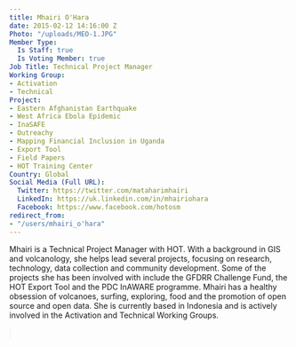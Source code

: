 ```yaml
---
title: Mhairi O'Hara
date: 2015-02-12 14:16:00 Z
Photo: "/uploads/MEO-1.JPG"
Member Type:
  Is Staff: true
  Is Voting Member: true
Job Title: Technical Project Manager
Working Group:
- Activation
- Technical
Project:
- Eastern Afghanistan Earthquake
- West Africa Ebola Epidemic
- InaSAFE
- Outreachy
- Mapping Financial Inclusion in Uganda
- Export Tool
- Field Papers
- HOT Training Center
Country: Global
Social Media (Full URL):
  Twitter: https://twitter.com/mataharimhairi
  LinkedIn: https://uk.linkedin.com/in/mhairiohara
  Facebook: https://www.facebook.com/hotosm
redirect_from:
- "/users/mhairi_o'hara"
---
```


<p>Mhairi is a Technical Project Manager with HOT. With a background in GIS and volcanology, she helps lead several projects, focusing on research, technology, data collection and community development. Some of the projects she has been involved with include the GFDRR Challenge Fund, the HOT Export Tool and the PDC InAWARE programme. Mhairi has a healthy obsession of volcanoes, surfing, exploring, food and the promotion of open source and open data. She is currently based in Indonesia and is actively involved in the Activation and Technical Working Groups.</p><p><span style="color: #292f33; font-family: 'Helvetica Neue', Helvetica, Arial, sans-serif; font-size: 14px; background-color: #f5f8fa;">&nbsp;</span></p>
